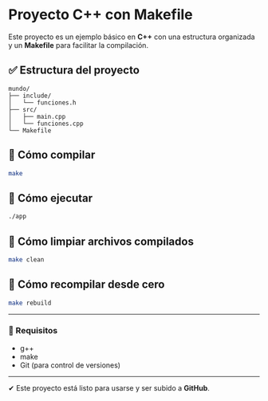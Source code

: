 # Proyecto C++ con Makefile

Este proyecto es un ejemplo básico en **C++** con una estructura organizada y un **Makefile** para facilitar la compilación.

## ✅ Estructura del proyecto

```
mundo/
├── include/
│   └── funciones.h
├── src/
│   ├── main.cpp
│   └── funciones.cpp
└── Makefile
```

## 🔹 Cómo compilar

```bash
make
```

## 🔹 Cómo ejecutar

```bash
./app
```

## 🔹 Cómo limpiar archivos compilados

```bash
make clean
```

## 🔹 Cómo recompilar desde cero

```bash
make rebuild
```

---

### 📌 Requisitos

* g++
* make
* Git (para control de versiones)

---

✔ Este proyecto está listo para usarse y ser subido a **GitHub**.
 

